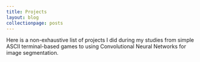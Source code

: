 ```yaml
---
title: Projects
layout: blog
collectionpage: posts
---
```


Here is a non-exhaustive list of projects I did during my studies from simple ASCII terminal-based games to using Convolutional Neural Networks for image segmentation.
